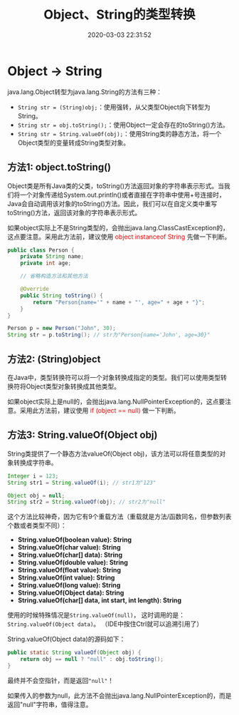 ﻿---
title: Object、String的类型转换
date: 2020-03-03 22:31:52
summary: 本文归纳总结java.lang.Object转换为java.lang.String的三种方法。
tags:
- Java
categories:
- 开发技术
---

# Object → String

java.lang.Object转型为java.lang.String的方法有三种：
- `String str = (String)obj;`：使用强转，从父类型Object向下转型为String。
- `String str = obj.toString();`：使用Object一定会存在的toString()方法。
- `String str = String.valueOf(obj);`：使用String类的静态方法，将一个Object类型的变量转成String类型对象。

## 方法1: object.toString()

Object类是所有Java类的父类，toString()方法返回对象的字符串表示形式。当我们将一个对象传递给System.out.println()或者直接在字符串中使用+号连接时，Java会自动调用该对象的toString()方法。因此，我们可以在自定义类中重写toString()方法，返回该对象的字符串表示形式。

如果object实际上不是String类型的，会抛出java.lang.ClassCastException的，这点要注意。采用此方法前，建议使用 <font color="red">object instanceof String</font> 先做一下判断。

```java
public class Person {
    private String name;
    private int age;

    // 省略构造方法和其他方法

    @Override
    public String toString() {
        return "Person{name='" + name + "', age=" + age + "}";
    }
}

Person p = new Person("John", 30);
String str = p.toString(); // str为"Person{name='John', age=30}"
```

## 方法2: (String)object

在Java中，类型转换符可以将一个对象转换成指定的类型。我们可以使用类型转换符将Object类型对象转换成其他类型。

如果object实际上是null的，会抛出java.lang.NullPointerException的，这点要注意。采用此方法前，建议使用 <font color="red">if (object == null)</font> 做一下判断。

## 方法3: String.valueOf(Object obj)

String类提供了一个静态方法valueOf(Object obj)，该方法可以将任意类型的对象转换成字符串。

```java
Integer i = 123;
String str1 = String.valueOf(i); // str1为"123"

Object obj = null;
String str2 = String.valueOf(obj); // str2为"null"
```

这个方法比较神奇，因为它有9个重载方法（重载就是方法/函数同名，但参数列表个数或者类型不同）：
- **String.valueOf(boolean value): String**
- **String.valueOf(char value): String**
- **String.valueOf(char[] data): String**
- **String.valueOf(double value): String**
- **String.valueOf(float value): String**
- **String.valueOf(int value): String**
- **String.valueOf(long value): String**
- **String.valueOf(Object data): String**
- **String.valueOf(char[] data, int start, int length): String**

使用的时候特殊情况是<code>String.valueOf(null)</code>，
这时调用的是：<code>String.valueOf(Object data)</code>。
（IDE中按住Ctrl就可以追溯引用了）

String.valueOf(Object data)的源码如下：
```java
public static String valueOf(Object obj) {
    return obj == null ? "null" : obj.toString();
}
```

最终并不会空指针，而是返回<code>"null"</code>！

如果传入的参数为null，此方法不会抛出java.lang.NullPointerException的，而是返回"null"字符串，值得注意。
